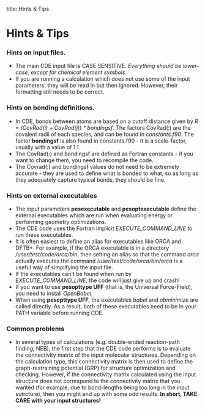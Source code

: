 title: Hints & Tips

# Hints & Tips

### Hints on input files.

- The main CDE input file is CASE SENSITIVE. *Everything should be lower-case, except for chemical element symbols*.
- If you are running a calculation which does not use some of the input parameters, they will be read in but then ignored. However, their formatting
still needs to be correct.

### Hints on bonding definitions.

- In CDE, bonds between atoms are based on a cutoff distance given by *R = (CovRad(i) + CovRad(j)) * bondingsf*. The factors CovRad(:) are the covalent radii of each species, and can be found in *constants.f90*. The factor **bondingsf** is also found in constants.f90 - it is a scale-factor, usually with a value of 1.1.
- The CovRad(:) and bondingsf are defined as Fortran constants - if you want to change them, you need to recompile the code.
- The Covrad(:) and bondingsf values do not need to be extremely accurate - they are used to define what is bonded to what, so as long as they adequately capture typical bonds, they should be fine.

### Hints on external executables

- The input parameters **pesexecutable** and **pesoptexecutable** define the external executables which are run when evaluating energy or performing geometry optimizations.
- The CDE code uses the Fortran implicit *EXECUTE_COMMAND_LINE* to run these executables.
- It is often easiest to define an alias for executables like ORCA and DFTB+. For example, if the ORCA executable is in a directory */user/test/code/orca/bin*, then setting an alias so that the command *orca* actually executes the command */user/test/code/orca/bin/orca* is a useful way of simplifying the input file.
- If the executables can't be found when run by *EXECUTE_COMMAND_LINE*, the code will just give up and crash!
- If you want to use **pesopttype UFF** (that is, the Universal Force-Field), you need to install *OpenBabel*.
- When using **pesopttype UFF**, the executables *babel* and *obminimize* are called directly. As a result, both of these executables need to be in your PATH variable before running CDE.


### Common problems

- In several types of calculations (e.g. double-ended reaction-path finding, NEB), the first step that the CDE code performs is to evaluate the connectivity matrix of the input molecular structures. Depending on the calculation type, this connectivity matrix is then used to define the graph-restraining potential (GRP) for structure optimization and checking. However, if the connectivity matrix calculated using the input structure does not correspond to the connectivity matrix that you wanted (for example, due to bond-lengths being too long in the input sutrcture), then you might end up with some odd results. **In short, TAKE CARE with your input structures!**
